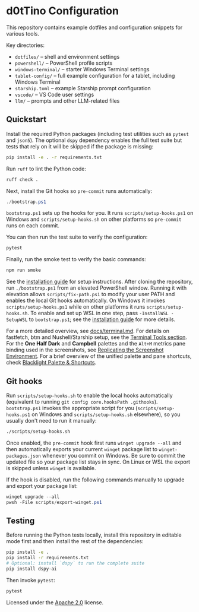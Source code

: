 # d0tTino Configuration

This repository contains example dotfiles and configuration snippets for various tools.

Key directories:

- `dotfiles/` – shell and environment settings
- `powershell/` – PowerShell profile scripts
- `windows-terminal/` – starter Windows Terminal settings
- `tablet-config/` – full example configuration for a tablet, including Windows Terminal
- `starship.toml` – example Starship prompt configuration
- `vscode/` – VS Code user settings
- `llm/` – prompts and other LLM-related files

## Quickstart

Install the required Python packages (including test utilities such as
`pytest` and `json5`). The optional `dspy` dependency enables the full
test suite but tests that rely on it will be skipped if the package is
missing:

```bash
pip install -e . -r requirements.txt
```

Run `ruff` to lint the Python code:

```bash
ruff check .
```

Next, install the Git hooks so `pre-commit` runs automatically:

```powershell
./bootstrap.ps1
```

`bootstrap.ps1` sets up the hooks for you. It runs
`scripts/setup-hooks.ps1` on Windows and `scripts/setup-hooks.sh` on other
platforms so `pre-commit` runs on each commit.

You can then run the test suite to verify the configuration:

```bash
pytest
```

Finally, run the smoke test to verify the basic commands:

```bash
npm run smoke
```


See the [installation guide](docs/installation.md) for setup instructions.
After cloning the repository, run `./bootstrap.ps1` from an elevated
PowerShell window. Running it with elevation allows
`scripts/fix-path.ps1` to modify your user PATH and enables the local Git
hooks automatically. On Windows it invokes `scripts/setup-hooks.ps1` while on
other platforms it runs `scripts/setup-hooks.sh`.
To enable and set up WSL in one step, pass `-InstallWSL -SetupWSL` to
`bootstrap.ps1`; see the [installation guide](docs/installation.md#WSL) for
more details.

For a more detailed overview, see [docs/terminal.md](docs/terminal.md).
For details on fastfetch, btm and Nushell/Starship setup, see the [Terminal Tools section](docs/terminal.md#terminal-tools-fastfetch-btm--nushellstarship).
For the **One Half Dark** and **Campbell** palettes and the `Alt+M` metrics pane binding used in the screenshots, see [Replicating the Screenshot Environment](docs/terminal.md#replicating-the-screenshot-environment). For a brief overview of the unified palette and pane shortcuts, check [Blacklight Palette & Shortcuts](docs/terminal.md#blacklight-palette--shortcuts).


## Git hooks

Run `scripts/setup-hooks.sh` to enable the local hooks automatically
(equivalent to running `git config core.hooksPath .githooks`). `bootstrap.ps1`
invokes the appropriate script for you (`scripts/setup-hooks.ps1` on Windows and
`scripts/setup-hooks.sh` elsewhere), so you usually don't need to run it
manually:

```bash
./scripts/setup-hooks.sh
```

Once enabled, the `pre-commit` hook first runs `winget upgrade --all` and then
automatically exports your current `winget` package list to
`winget-packages.json` whenever you commit on Windows. Be sure to commit the
updated file so your package list stays in sync. On Linux or WSL the export is
skipped unless `winget` is available.

If the hook is disabled, run the following commands manually to upgrade and
export your package list:

```powershell
winget upgrade --all
pwsh -File scripts/export-winget.ps1
```


## Testing

Before running the Python tests locally, install this repository in editable
mode first and then install the rest of the dependencies:

```bash
pip install -e .
pip install -r requirements.txt
# Optional: install `dspy` to run the complete suite
pip install dspy-ai
```

Then invoke `pytest`:

```bash
pytest
```

Licensed under the [Apache 2.0](LICENSE) license.
